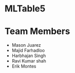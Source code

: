 # MLTable5



# Team Members
- Mason Juarez
- Majid Farhadloo
- Harbhajan Singh
- Ravi Kumar shah
- Erik Montes
